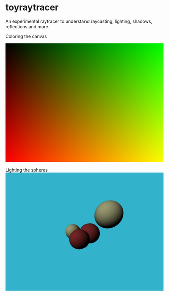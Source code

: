 # toyraytracer
An experimental raytracer to understand raycasting, lighting, shadows, reflections and more.

Coloring the canvas

![](out.jpg)


Lighting the spheres
![](spheres-shadow.jpg)
